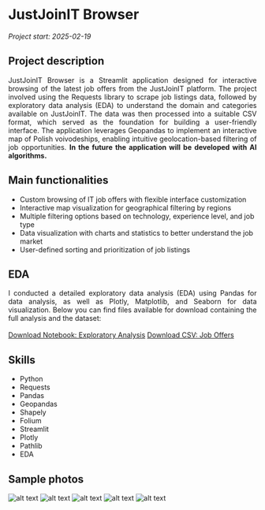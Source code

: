 # JustJoinIT Browser

*Project start: 2025-02-19*

## Project description
<div style="text-align: justify;">
JustJoinIT Browser is a Streamlit application designed for interactive browsing of the latest job offers from the JustJoinIT platform. The project involved using the Requests library to scrape job listings data, followed by exploratory data analysis (EDA) to understand the domain and categories available on JustJoinIT. The data was then processed into a suitable CSV format, which served as the foundation for building a user-friendly interface. The application leverages Geopandas to implement an interactive map of Polish voivodeships, enabling intuitive geolocation-based filtering of job opportunities. <strong>In the future the application will be developed with AI algorithms.</strong>
</div style>


## Main functionalities
<ul>
  <li>Custom browsing of IT job offers with flexible interface customization</li>
  <li>Interactive map visualization for geographical filtering by regions</li>
  <li>Multiple filtering options based on technology, experience level, and job type</li>
  <li>Data visualization with charts and statistics to better understand the job market</li>
  <li>User-defined sorting and prioritization of job listings</li>
</ul>

## EDA 
<div style="text-align: justify;">
I conducted a detailed exploratory data analysis (EDA) using Pandas for data analysis, as well as Plotly, Matplotlib, and Seaborn for data visualization. Below you can find files available for download containing the full analysis and the dataset:<br><br>
<a href="job_offers_eda.ipynb" class="md-button md-button--primary">Download Notebook: Exploratory Analysis</a>
<a href="job_offers_data.csv" class="md-button md-button--primary">Download CSV: Job Offers</a>
</div style>

## Skills
<ul>
  <li>Python</li>
  <li>Requests</li>
  <li>Pandas</li>
  <li>Geopandas</li>
  <li>Shapely</li>
  <li>Folium</li>
  <li>Streamlit</li>
  <li>Plotly</li>
  <li>Pathlib</li> 
  <li>EDA</li> 
</ul>

## Sample photos 
![alt text](data/title.png)
![alt text](data/offers.png)
![alt text](data/filters.png)
![alt text](data/statistics.png)
![alt text](data/visualizations.png)



